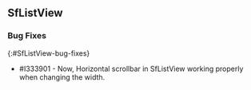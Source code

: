 ## SfListView

### Bug Fixes
{:#SfListView-bug-fixes}

* \#I333901 - Now, Horizontal scrollbar in SfListView working properly when changing the width.